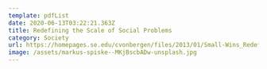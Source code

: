 ```yaml
---
template: pdfList
date: 2020-06-13T03:22:21.363Z
title: Redefining the Scale of Social Problems
category: Society
url: https://homepages.se.edu/cvonbergen/files/2013/01/Small-Wins_Redefining-the-Scale-of-Social-Problems.pdf
image: /assets/markus-spiske--MKjBscbADw-unsplash.jpg
---
```

